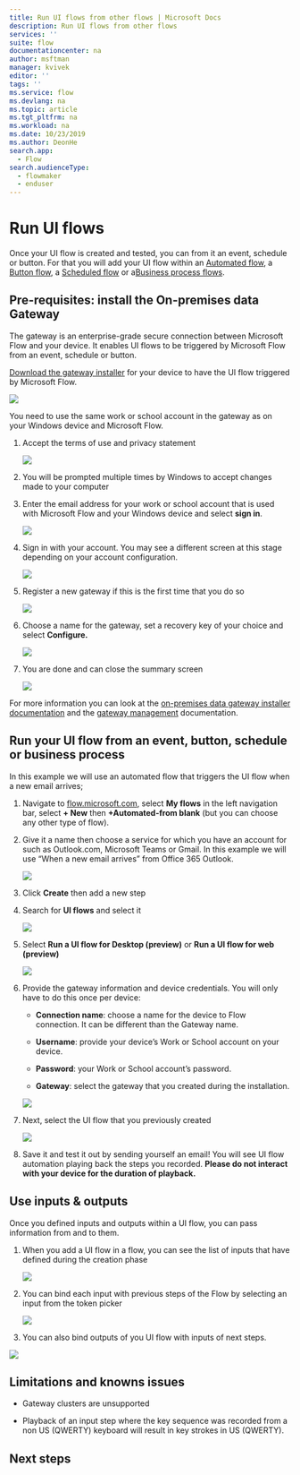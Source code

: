 ```yaml
---
title: Run UI flows from other flows | Microsoft Docs
description: Run UI flows from other flows 
services: ''
suite: flow
documentationcenter: na
author: msftman
manager: kvivek
editor: ''
tags: ''
ms.service: flow
ms.devlang: na
ms.topic: article
ms.tgt_pltfrm: na
ms.workload: na
ms.date: 10/23/2019
ms.author: DeonHe
search.app: 
  - Flow
search.audienceType: 
  - flowmaker
  - enduser
---
```


# Run UI flows


Once your UI flow is created and tested, you can from it an event, schedule or button. For that you will add your UI flow within an [Automated
flow](https://docs.microsoft.com/flow/get-started-logic-flow), a [Button flow](https://docs.microsoft.com/flow/introduction-to-button-flows), a
[Scheduled flow](https://docs.microsoft.com/flow/run-scheduled-tasks) or a[Business process flows](https://docs.microsoft.com/flow/business-process-flows-overview).

## Pre-requisites: install the On-premises data Gateway

The gateway is an enterprise-grade secure connection between Microsoft Flow and
your device. It enables UI flows to be triggered by Microsoft Flow from an
event, schedule or button.

[Download the gateway
installer](https://go.microsoft.com/fwlink/?LinkID=820580&clcid=0x409) for your
device to have the UI flow triggered by Microsoft Flow.

![](../media/run-ui-flow/3ae74b6c16e297854ff672a5061b693b.png)

You need to use the same work or school account in the gateway as on your
Windows device and Microsoft Flow.

1. Accept the terms of use and privacy statement  
    
    ![](../media/run-ui-flow/d95126d0056d250ea37211ee19466a6c.png)

1.  You will be prompted multiple times by Windows to accept changes made to
    your computer

1. Enter the email address for your work or school account that is used with
    Microsoft Flow and your Windows device and select **sign in**.

   ![](../media/run-ui-flow/d558e4a710057996e0ac1da52bb5e8e8.png)

1. Sign in with your account. You may see a different screen at this stage
    depending on your account configuration.  
    
    ![](../media/run-ui-flow/0d7bbbce4401278aa3137cb004cc7970.png)

1. Register a new gateway if this is the first time that you do so  
    

    ![](../media/run-ui-flow/855da551b31c1878bd69d0cc679b59af.png)

1. Choose a name for the gateway, set a recovery key of your choice and select
    **Configure.**  
  
    ![](../media/run-ui-flow/2876dc7a67a1dc8c8216b7639524bc1f.png)

1. You are done and can close the summary screen

   ![](../media/run-ui-flow/15de4d8c977e2427376c6aead13b0bbe.png)

For more information you can look at the [on-premises data gateway installer
documentation](https://docs.microsoft.com/data-integration/gateway/service-gateway-app)
and the [gateway
management](https://docs.microsoft.com/flow/gateway-manage) documentation.

## Run your UI flow from an event, button, schedule or business process

In this example we will use an automated flow that triggers the UI flow when a
new email arrives;

1. Navigate to [flow.microsoft.com,](https://flow.microsoft.com/) select **My
    flows** in the left navigation bar, select **+ New** then **+Automated-from
    blank** (but you can choose any other type of flow).

1. Give it a name then choose a service for which you have an account for such
    as Outlook.com, Microsoft Teams or Gmail. In this example we will use “When
    a new email arrives” from Office 365 Outlook.  
    
    ![](../media/run-ui-flow/2d4ec17d239169a46905cef1829fa3a1.png)

1. Click **Create** then add a new step

1. Search for **UI flows** and select it  
  
    ![](../media/run-ui-flow/949b72d28a1233a7c76b7fe92ac50c11.png)

1. Select **Run a UI flow for Desktop (preview)** or **Run a UI flow for web
    (preview)**

     ![](../media/run-ui-flow/4e66da4e12a1235d06d94f00b806793e.png)

1.  Provide the gateway information and device credentials. You will only have
    to do this once per device:

    -  **Connection name**: choose a name for the device to Flow connection. It
        can be different than the Gateway name.

    -  **Username**: provide your device’s Work or School account on your
        device.

    -  **Password**: your Work or School account’s password.

    -  **Gateway**: select the gateway that you created during the
        installation.

     ![](../media/run-ui-flow/f253eebbddcc90c7d2c65c4d2523ec14.png)

1.  Next, select the UI flow that you previously created

    ![](../media/run-ui-flow/a00455ae03a71ea477cfa32a632896f0.png)

1.  Save it and test it out by sending yourself an email! You will see UI flow
    automation playing back the steps you recorded. **Please do not interact
    with your device for the duration of playback.**

## Use inputs & outputs

Once you defined inputs and outputs within a UI flow, you can pass information
from and to them.

1. When you add a UI flow in a flow, you can see the list of inputs that have
    defined during the creation phase

   ![](../media/run-ui-flow/05c87e0bfc4e994c00fc1ad253c17749.png)

1. You can bind each input with previous steps of the Flow by selecting an
    input from the token picker

   ![](../media/run-ui-flow/7b2d9c3d9a9ad3bbb8a612497e484aa7.png)

1. You can also bind outputs of you UI flow with inputs of next steps.

![](../media/run-ui-flow/d0c4bd1796298d1ea694cb381a0a26db.png)

## Limitations and knowns issues

-   Gateway clusters are unsupported

-   Playback of an input step where the key sequence was recorded from a non US
    (QWERTY) keyboard will result in key strokes in US (QWERTY).

## Next steps

